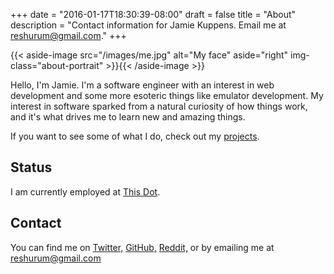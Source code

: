 +++
date = "2016-01-17T18:30:39-08:00"
draft = false
title = "About"
description = "Contact information for Jamie Kuppens. Email me at reshurum@gmail.com."
+++

{{< aside-image src="/images/me.jpg" alt="My face" aside="right"
img-class="about-portrait" >}}{{< /aside-image >}}

Hello, I'm Jamie. I'm a software engineer with an interest in web development
and some more esoteric things like emulator development. My interest in software
sparked from a natural curiosity of how things work, and it's what drives me to
learn new and amazing things.

If you want to see some of what I do, check out my [projects](/projects).

## Status

I am currently employed at [This Dot](https://labs.thisdot.co/).

## Contact

You can find me on [Twitter,](https://twitter.com/Reshurum)
[GitHub,](https://github.com/Reshurum)
[Reddit,](https://www.reddit.com/user/Reshurum) or by emailing me at
[reshurum@gmail.com](mailto:reshurum@gmail.com)
